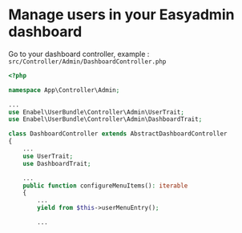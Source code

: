 # Manage users in your Easyadmin dashboard

Go to your dashboard controller, example : `src/Controller/Admin/DashboardController.php`

```php
<?php

namespace App\Controller\Admin;

...
use Enabel\UserBundle\Controller\Admin\UserTrait;
use Enabel\UserBundle\Controller\Admin\DashboardTrait;

class DashboardController extends AbstractDashboardController
{
    ...
    use UserTrait;
    use DashboardTrait;

    ...
    public function configureMenuItems(): iterable
    {
        ...
        yield from $this->userMenuEntry();

        ...
```
